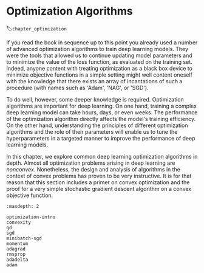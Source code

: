 # Optimization Algorithms
:label:`chapter_optimization`

If you read the book in sequence up to this point you already used a number of advanced optimization algorithms to train deep learning models. They were the tools that allowed us to continue updating model parameters and to minimize the value of the loss function, as evaluated on the training set. Indeed, anyone content with treating optimization as a black box device to minimize objective functions in a simple setting might well content oneself with the knowledge that there exists an array of incantations of such a procedure (with names such as 'Adam', 'NAG', or 'SGD').

To do well, however, some deeper knowledge is required. Optimization algorithms are important for deep learning. On one hand, training a complex deep learning model can take hours, days, or even weeks. The performance of the optimization algorithm directly affects the model's training efficiency. On the other hand, understanding the principles of different optimization algorithms and the role of their parameters will enable us to tune the hyperparameters in a targeted manner to improve the performance of deep learning models.

In this chapter, we explore common deep learning optimization algorithms in depth. Almost all optimization problems arising in deep learning are *nonconvex*. Nonetheless, the design and analysis of algorithms in the context of convex problems has proven to be very instructive. It is for that reason that this section includes a primer on convex optimization and the proof for a very simple stochastic gradient descent algorithm on a convex objective function.

```toc
:maxdepth: 2

optimization-intro
convexity
gd
sgd
minibatch-sgd
momentum
adagrad
rmsprop
adadelta
adam
```
